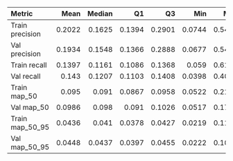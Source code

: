 | Metric          |   Mean |   Median |     Q1 |     Q3 |    Min |    Max |    Std |
|:----------------|-------:|---------:|-------:|-------:|-------:|-------:|-------:|
| Train precision | 0.2022 |   0.1625 | 0.1394 | 0.2901 | 0.0744 | 0.5418 | 0.0833 |
| Val precision   | 0.1934 |   0.1548 | 0.1366 | 0.2888 | 0.0677 | 0.5441 | 0.0828 |
| Train recall    | 0.1397 |   0.1161 | 0.1086 | 0.1368 | 0.059  | 0.6169 | 0.0757 |
| Val recall      | 0.143  |   0.1207 | 0.1103 | 0.1408 | 0.0398 | 0.4016 | 0.0639 |
| Train map_50    | 0.095  |   0.091  | 0.0867 | 0.0958 | 0.0522 | 0.2124 | 0.0216 |
| Val map_50      | 0.0986 |   0.098  | 0.091  | 0.1026 | 0.0517 | 0.1751 | 0.0196 |
| Train map_50_95 | 0.0436 |   0.041  | 0.0378 | 0.0427 | 0.0219 | 0.1104 | 0.0141 |
| Val map_50_95   | 0.0448 |   0.0437 | 0.0397 | 0.0455 | 0.0222 | 0.1024 | 0.0131 |